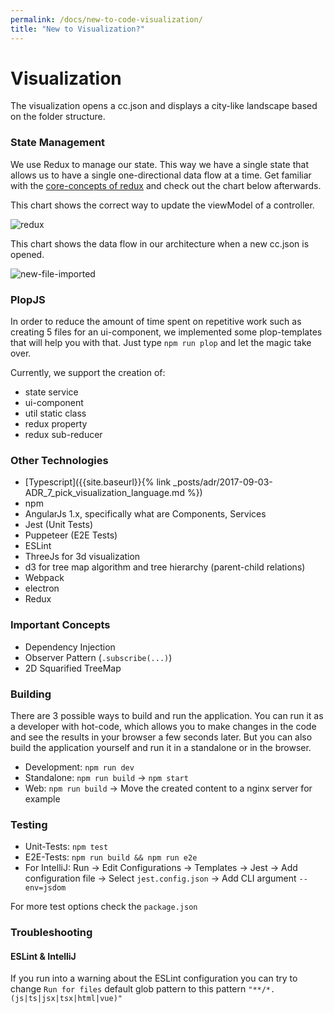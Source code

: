 ```yaml
---
permalink: /docs/new-to-code-visualization/
title: "New to Visualization?"
---
```


# Visualization

The visualization opens a cc.json and displays a city-like landscape based on the folder structure.

### State Management

We use Redux to manage our state. This way we have a single state that allows us to have a single one-directional data flow at a time. Get familiar with the [core-concepts of redux](https://redux.js.org/introduction/core-concepts) and check out the chart below afterwards.

This chart shows the correct way to update the viewModel of a controller.

![redux]({{site.baseurl}}/assets/images/docs/reference/redux-flow.png)

This chart shows the data flow in our architecture when a new cc.json is opened.

![new-file-imported]({{site.baseurl}}/assets/images/docs/reference/loading-a-new-file-flow.png)

### PlopJS

In order to reduce the amount of time spent on repetitive work such as creating 5 files for an ui-component, we implemented some plop-templates that will help you with that. Just type `npm run plop` and let the magic take over.

Currently, we support the creation of:

-   state service
-   ui-component
-   util static class
-   redux property
-   redux sub-reducer

### Other Technologies

-   [Typescript]({{site.baseurl}}{% link _posts/adr/2017-09-03-ADR_7_pick_visualization_language.md %})
-   npm
-   AngularJs 1.x, specifically what are Components, Services
-   Jest (Unit Tests)
-   Puppeteer (E2E Tests)
-   ESLint
-   ThreeJs for 3d visualization
-   d3 for tree map algorithm and tree hierarchy (parent-child relations)
-   Webpack
-   electron
-   Redux

### Important Concepts

-   Dependency Injection
-   Observer Pattern (`.subscribe(...)`)
-   2D Squarified TreeMap

### Building

There are 3 possible ways to build and run the application. You can run it as a developer with hot-code, which allows you to make changes in the code and see the results in your browser a few seconds later. But you can also build the application yourself and run it in a standalone or in the browser.

-   Development: `npm run dev`
-   Standalone: `npm run build` -> `npm start`
-   Web: `npm run build` -> Move the created content to a nginx server for example

### Testing

-   Unit-Tests: `npm test`
-   E2E-Tests: `npm run build && npm run e2e`
-   For IntelliJ: Run -> Edit Configurations -> Templates -> Jest -> Add configuration file -> Select `jest.config.json` -> Add CLI argument `--env=jsdom`

For more test options check the `package.json`

### Troubleshooting

#### ESLint & IntelliJ

If you run into a warning about the ESLint configuration you can try to change `Run for files` default glob pattern to this pattern `"**/*.(js|ts|jsx|tsx|html|vue)"`
